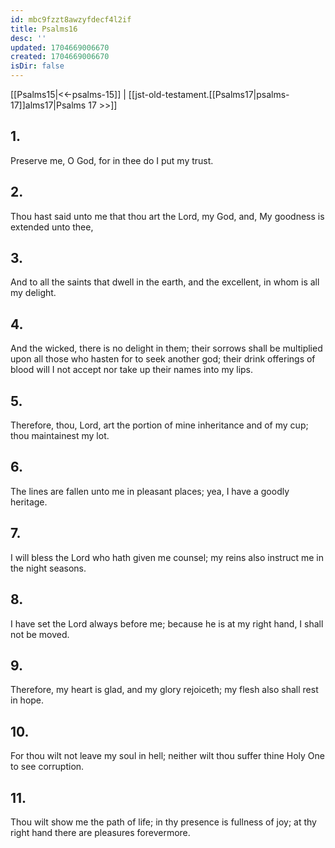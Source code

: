 ```yaml
---
id: mbc9fzzt8awzyfdecf4l2if
title: Psalms16
desc: ''
updated: 1704669006670
created: 1704669006670
isDir: false
---
```

[[Psalms15|<<-psalms-15]] | [[jst-old-testament.[[Psalms17|psalms-17]]alms17|Psalms 17 >>]]
## 1.
Preserve me, O God, for in thee do I put my trust.
## 2.
Thou hast said unto me that thou art the Lord, my God, and, My goodness is extended unto thee,
## 3.
And to all the saints that dwell in the earth, and the excellent, in whom is all my delight.
## 4.
And the wicked, there is no delight in them; their sorrows shall be multiplied upon all those who hasten for to seek another god; their drink offerings of blood will I not accept nor take up their names into my lips.
## 5.
Therefore, thou, Lord, art the portion of mine inheritance and of my cup; thou maintainest my lot.
## 6.
The lines are fallen unto me in pleasant places; yea, I have a goodly heritage.
## 7.
I will bless the Lord who hath given me counsel; my reins also instruct me in the night seasons.
## 8.
I have set the Lord always before me; because he is at my right hand, I shall not be moved.
## 9.
Therefore, my heart is glad, and my glory rejoiceth; my flesh also shall rest in hope.
## 10.
For thou wilt not leave my soul in hell; neither wilt thou suffer thine Holy One to see corruption.
## 11.
Thou wilt show me the path of life; in thy presence is fullness of joy; at thy right hand there are pleasures forevermore.

